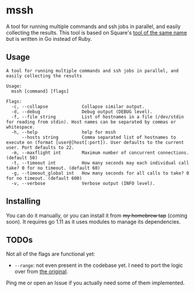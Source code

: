 # mssh

A tool for running multiple commands and ssh jobs in parallel, and easily collecting the results. This tool is based on 
Square's [tool of the same name](https://github.com/square/mssh) but is written in Go instead of Ruby.

## Usage

```
A tool for running multiple commands and ssh jobs in parallel, and easily collecting the results

Usage:
  mssh [command] [flags]

Flags:
  -c, --collapse             Collapse similar output.
  -d, --debug                Debug output (DEBUG level).
  -f, --file string          List of hostnames in a file (/dev/stdin for reading from stdin). Host names can be separated by commas or whitespace.
  -h, --help                 help for mssh
      --hosts string         Comma separated list of hostnames to execute on (format [user@]host[:port]). User defaults to the current user. Port defaults to 22.
  -m, --maxflight int        Maximum number of concurrent connections. (default 50)
  -t, --timeout int          How many seconds may each individual call take? 0 for no timeout. (default 60)
  -g, --timeout_global int   How many seconds for all calls to take? 0 for no timeout. (default 600)
  -v, --verbose              Verbose output (INFO level).
```

## Installing

You can do it manually, or you can install it from ~~my homebrew tap~~ (coming soon).  It requires go 1.11 as it uses
modules to manage its dependencies.

## TODOs

Not all of the flags are functional yet:
- `--range`: not even present in the codebase yet. I need to port the logic over from [the original](https://github.com/square/rangeclient).

Ping me or open an Issue if you actually need some of them implemented.


